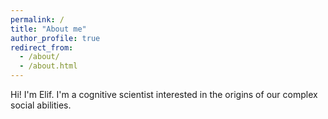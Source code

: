```yaml
---
permalink: /
title: "About me"
author_profile: true
redirect_from:
  - /about/
  - /about.html
---
```


Hi! I'm Elif. I'm a cognitive scientist interested in the origins of our complex social abilities.
